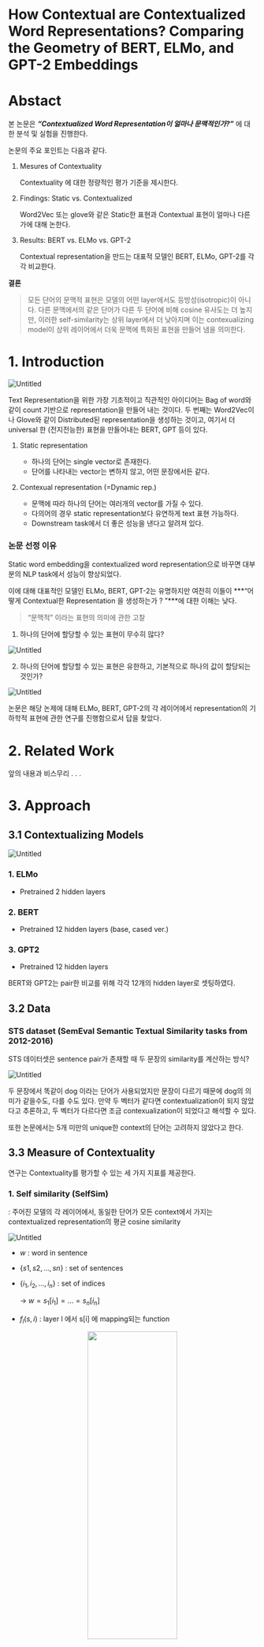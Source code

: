 # How Contextual are Contextualized Word Representations? Comparing the Geometry of BERT, ELMo, and GPT-2 Embeddings



# Abstact

본 논문은 ***“Contextualized Word Representation이 얼마나 문맥적인가?”*** 에 대한 분석 및 실험을 진행한다.

논문의 주요 포인트는 다음과 같다.

1. Mesures of Contextuality
    
    Contextuality 에 대한 정량적인 평가 기준을 제시한다.
    
2. Findings: Static vs. Contextualized
    
    Word2Vec 또는 glove와 같은 Static한 표현과 Contextual 표현이 얼마나 다른가에 대해 논한다.
    
3. Results: BERT vs. ELMo vs. GPT-2
    
    Contextual representation을 만드는 대표적 모델인 BERT, ELMo, GPT-2를 각각 비교한다.
    

**결론**

> 모든 단어의 문맥적 표현은 모델의 어떤 layer에서도 등방성(isotropic)이 아니다. 다른 문맥에서의 같은 단어가 다른 두 단어에 비해 cosine 유사도는 더 높지만, 이러한 self-similarity는 상위 layer에서 더 낮아지며 이는 contexualizing model이 상위 레이어에서 더욱 문맥에 특화된 표현을 만들어 냄을 의미한다.
> 

# 1. Introduction

![Untitled](https://www.notion.so/image/https%3A%2F%2Fs3-us-west-2.amazonaws.com%2Fsecure.notion-static.com%2F1c8e18f9-de69-46ac-a2b3-e5973cb509aa%2FUntitled.png?table=block&id=ac62a414-89cc-419b-8d91-84ad03be87ea&spaceId=3aa9293f-6175-4ef8-ab1f-5ac6c7c6e16d&width=2000&userId=5559e7d5-3152-49d5-b79d-7aabc7a64dce&cache=v2)

Text Representation을 위한 가장 기초적이고 직관적인 아이디어는 Bag of word와 같이 count 기반으로 representation을 만들어 내는 것이다. 두 번째는 Word2Vec이나 Glove와 같이 Distributed된 representation을 생성하는 것이고, 여기서 더 universal 한 (전지전능한) 표현을 만들어내는 BERT, GPT 등이 있다.

1. Static representation
    - 하나의 단어는 single vector로 존재한다.
    - 단어를 나타내는 vector는 변하지 않고, 어떤 문장에서든 같다.
    
2. Contexual representation (=Dynamic rep.)
    - 문맥에 따라 하나의 단어는 여러개의 vector를 가질 수 있다.
    - 다의어의 경우 static representation보다 유연하게 text 표현 가능하다.
    - Downstream task에서 더 좋은 성능을 낸다고 알려져 있다.

 

### 논문 선정 이유

Static word embedding을 contextualized word representation으로 바꾸면 대부분의 NLP task에서 성능이 향상되었다.

이에 대해 대표적인 모델인 ELMo, BERT, GPT-2는 유명하지만 여전히  이들이 ***“어떻게 Contextual한 Representation 을 생성하는가 ? ”***에 대한 이해는 낮다.

 

> “문맥적” 이라는 표현의 의미에 관한 고찰
> 

1.  하나의 단어에 할당할 수 있는 표현이 무수히 많다?

![Untitled](https://www.notion.so/image/https%3A%2F%2Fs3-us-west-2.amazonaws.com%2Fsecure.notion-static.com%2F386a467d-3641-4d77-80c5-2e7c92b5489d%2FUntitled.png?table=block&id=b7b8a1ba-d971-4078-a03c-8593d9d00131&spaceId=3aa9293f-6175-4ef8-ab1f-5ac6c7c6e16d&width=2000&userId=5559e7d5-3152-49d5-b79d-7aabc7a64dce&cache=v2)

2. 하나의 단어에 할당할 수 있는 표현은 유한하고, 기본적으로 하나의 값이 할당되는 것인가?

![Untitled](https://www.notion.so/image/https%3A%2F%2Fs3-us-west-2.amazonaws.com%2Fsecure.notion-static.com%2F2f68375d-8f6d-49c3-b121-01c125d24042%2FUntitled.png?table=block&id=7d24af88-470e-4efd-85d8-35fbc9c74d82&spaceId=3aa9293f-6175-4ef8-ab1f-5ac6c7c6e16d&width=2000&userId=5559e7d5-3152-49d5-b79d-7aabc7a64dce&cache=v2)

논문은 해당 논제에 대해 ELMo, BERT, GPT-2의 각 레이어에서 representation의 기하학적 표현에 관한 연구를 진행함으로서 답을 찾았다.

# 2. Related Work

앞의 내용과 비스무리 . . .

# 3. Approach

## 3.1 Contextualizing Models

![Untitled](https://www.notion.so/image/https%3A%2F%2Fs3-us-west-2.amazonaws.com%2Fsecure.notion-static.com%2Fb17f4369-54ea-4e81-aca7-607f720890db%2FUntitled.png?table=block&id=d3ba832d-058a-40ce-8518-90237d0d72a3&spaceId=3aa9293f-6175-4ef8-ab1f-5ac6c7c6e16d&width=2000&userId=5559e7d5-3152-49d5-b79d-7aabc7a64dce&cache=v2)

### 1. ELMo

- Pretrained 2 hidden layers

### 2. BERT

- Pretrained 12 hidden layers (base, cased ver.)

### 3. GPT2

- Pretrained 12 hidden layers

BERT와 GPT2는 pair한 비교를 위해 각각 12개의 hidden layer로 셋팅하였다.

## 3.2 Data

### **STS dataset** (SemEval Semantic Textual Similarity tasks from 2012-2016)

STS 데이터셋은 sentence pair가 존재할 때 두 문장의 similarity를 계산하는 방식?

![Untitled](https://www.notion.so/image/https%3A%2F%2Fs3-us-west-2.amazonaws.com%2Fsecure.notion-static.com%2F9363e442-2165-4155-8d36-8b0f7b0ff15d%2FUntitled.png?table=block&id=167517b5-76c2-4cbc-adfb-4c938ee378ca&spaceId=3aa9293f-6175-4ef8-ab1f-5ac6c7c6e16d&width=2000&userId=5559e7d5-3152-49d5-b79d-7aabc7a64dce&cache=v2)

두 문장에서 똑같이 dog 이라는 단어가 사용되었지만 문장이 다르기 때문에 dog의 의미가 같을수도, 다를 수도 있다. 만약 두 벡터가 같다면 contextualization이 되지 않았다고 추론하고, 두 벡터가 다르다면 조금 contexualization이 되었다고 해석할 수 있다.

또한 논문에서는 5개 미만의 unique한 context의 단어는 고려하지 않았다고 한다.

## 3.3 Measure of Contextuality

 

연구는 Contextuality를 평가할 수 있는 세 가지 지표를 제공한다.

### 1. Self similarity (SelfSim)

: 주어진 모델의 각 레이어에서, 동일한 단어가 모든 context에서 가지는 contextualized representation의 평균 cosine similarity

![Untitled](https://www.notion.so/image/https%3A%2F%2Fs3-us-west-2.amazonaws.com%2Fsecure.notion-static.com%2Fe10dc0b8-6578-4f04-bae4-2781bd445c91%2FUntitled.png?table=block&id=4f116b6a-59c9-4e7d-b1fe-a7eef22be42a&spaceId=3aa9293f-6175-4ef8-ab1f-5ac6c7c6e16d&width=2000&userId=5559e7d5-3152-49d5-b79d-7aabc7a64dce&cache=v2)

- $w$ : word in sentence
- {${{s1,s2,...,sn}}$} : set of sentences
- {$i_1,i_2,...,i_n$} : set of indices
    
    → $w = s_1[i_1]=...=s_n[i_n]$
    
- $f_l(s,i)$ : layer l 에서 s[i] 에 mapping되는 function

<center><img src="https://www.notion.so/image/https%3A%2F%2Fs3-us-west-2.amazonaws.com%2Fsecure.notion-static.com%2F989c493a-3458-4907-9d96-9040b3b70f48%2FUntitled.png?table=block&id=8f27b6b7-7113-4af7-8687-331ab128dd2f&spaceId=3aa9293f-6175-4ef8-ab1f-5ac6c7c6e16d&width=2000&userId=5559e7d5-3152-49d5-b79d-7aabc7a64dce&cache=v2" width="60%" height="40%"></center>

e.g. high self-sim for ‘dog’ across context

예를 들어 dog이라는 단어의 self-similarity가 굉장히 높다면, 전체 context에 걸쳐 이들이 비슷한 공간에 분포하고 있다고 추론한다.

만약 layer l이 문맥화 되지 않았다면 word는 모든 context에서 동일한 의미를 가지고 SelfSim 은 1이 될 것이다.

> 즉, 특정 단어의 SelfSim이 낮을수록 더욱 문맥화된 표현이라고 볼 수 있다. BERT의 경우 layer를 거칠수록 SelfSim이 낮아짐을 확인하였다.
> 

![Example : BERT](https://www.notion.so/image/https%3A%2F%2Fs3-us-west-2.amazonaws.com%2Fsecure.notion-static.com%2Fa7692480-f8e6-4fee-afb5-95ed4521a4a6%2FUntitled.png?table=block&id=dc327a8c-492f-4988-9b36-04ab5e1f38f2&spaceId=3aa9293f-6175-4ef8-ab1f-5ac6c7c6e16d&width=2000&userId=5559e7d5-3152-49d5-b79d-7aabc7a64dce&cache=v2)

Example : BERT

### 2. Intra similarity (IntraSim)

: 동일한 문장 (같은 문맥) 에서 등장하는 모든 단어들 사이의 평균적인 cosine similarity

<center><img src=https://www.notion.so/image/https%3A%2F%2Fs3-us-west-2.amazonaws.com%2Fsecure.notion-static.com%2F55667e4c-7251-4452-919c-d69980cb7718%2FUntitled.png?table=block&id=f1c30445-ab06-4ef5-ba82-19471766e182&spaceId=3aa9293f-6175-4ef8-ab1f-5ac6c7c6e16d&width=2000&userId=5559e7d5-3152-49d5-b79d-7aabc7a64dce&cache=v2></center>

<center><img src=https://www.notion.so/image/https%3A%2F%2Fs3-us-west-2.amazonaws.com%2Fsecure.notion-static.com%2Ff9c2e43f-9c7d-4d37-93fc-546d6b9a3716%2FUntitled.png?table=block&id=47f4ec91-58ce-4a08-b5e9-60059be2abcf&spaceId=3aa9293f-6175-4ef8-ab1f-5ac6c7c6e16d&width=2000&userId=5559e7d5-3152-49d5-b79d-7aabc7a64dce&cache=v2 width="60%" height="40%"></center>

e.g. low intra-sim for ‘The dog is wet’

예를 들어 낮은 intra similarity를 가지는 문장이 있고, 문장을 구성하는 단어들이 The, dog, is, wet 이라면 각각의 단어가 상이한 공간으로 맵핑되고 있기 때문에 intra similarity가 낮은 상황이라고 말할 수 있다.

<center><img src=https://www.notion.so/image/https%3A%2F%2Fs3-us-west-2.amazonaws.com%2Fsecure.notion-static.com%2F417495e7-181d-457d-93dd-5034466fe7d6%2FUntitled.png?table=block&id=52ca8177-62f2-413f-8420-d35cefca22a6&spaceId=3aa9293f-6175-4ef8-ab1f-5ac6c7c6e16d&width=2000&userId=5559e7d5-3152-49d5-b79d-7aabc7a64dce&cache=v2></center>

Example : BERT, GPT

Intra Sim은 벡터 공간에서 context-specific하게 벡터가 조정되는지 측정하는 지표이다. 위에서 BERT와 GPT2는 layer를 거칠수록 IntraSim이 높아지는 것을 확인할 수 있다.  BERT의 경우 마지막 레이어에서는 수치가 감소하지만, 변화의 폭을 보면 GPT2보다 더 크다. 둘 다 레이어를 거칠수록 동일한 문장의 단어들이 비슷한 공간으로 매핑되고 있다고 볼 수 있다.

### SelfSim & IntraSim

1. $IntraSim_l(s), SelfSim_l(w)$ 이 동시에 낮은값일 때 
    
    ⇒ context에 specific한 representation 제공
    
2. $IntraSim_l(s)$은 높고 $SelfSim_l(w)$ 은 낮으면
    
    ⇒ 문맥이 별로 미묘한 차이가 없으며, 벡터 공간에 밀집된다
    

### 3. Maximum explainable variance (MEV)

: 다양한 문맥에서 Word representation의 가장 첫번째 principal component로 설명되는 분산

즉, 첫 번째 요소가 가지는 분산에 대해 특징값을 찾아내는 과정이다.

<center><img src=https://www.notion.so/image/https%3A%2F%2Fs3-us-west-2.amazonaws.com%2Fsecure.notion-static.com%2F049aeec0-4252-464d-9f2f-9809344981c5%2FUntitled.png?table=block&id=e6646ce7-4a38-42b8-8519-759b5d995064&spaceId=3aa9293f-6175-4ef8-ab1f-5ac6c7c6e16d&width=2000&userId=5559e7d5-3152-49d5-b79d-7aabc7a64dce&cache=v2></center>

- $f_l(s,i)$를 layer l 에서 s[i] 에 mapping되는 function
- $[f_l(s_1, i_1), ... , f_l(s_n, i_n)]$ : occurrence matrix
- $σ_1,...,σ_m$ : First singular values of matrix

MEV 는 단어 w의 문맥화된 표현의 분산의 비율이다. 이는 static embedding이 단어의 문맥화된 표현을 얼마나 잘 대체할 수 있는지를 보여주는 지표가 될 수 있다. 

MEV가 1에 가깝다면 static embedding과 유사하고, 0에 가깝다면  contextualized representation으로 표현되었다고 본다.

---

### Result in Measures

1. Lower self-similarity
2. Higher intra-sentence similarity
3. Lower maximum explainable variance

***⇒ More context-specific 한 Representation임을 의미한다.***

---

# 4. Findings

## 4.1 (An)Isotropy

<center><img src=https://www.notion.so/image/https%3A%2F%2Fs3-us-west-2.amazonaws.com%2Fsecure.notion-static.com%2F049aeec0-4252-464d-9f2f-9809344981c5%2FUntitled.png?table=block&id=e6646ce7-4a38-42b8-8519-759b5d995064&spaceId=3aa9293f-6175-4ef8-ab1f-5ac6c7c6e16d&width=2000&userId=5559e7d5-3152-49d5-b79d-7aabc7a64dce&cache=v2></center>

**Findings**

![Untitled](https://www.notion.so/image/https%3A%2F%2Fs3-us-west-2.amazonaws.com%2Fsecure.notion-static.com%2Fc4002e98-7900-4944-b4e3-ab55ce50e790%2FUntitled.png?table=block&id=573ca143-0423-439f-a22d-618204521429&spaceId=3aa9293f-6175-4ef8-ab1f-5ac6c7c6e16d&width=2000&userId=5559e7d5-3152-49d5-b79d-7aabc7a64dce&cache=v2)

![Untitled](https://www.notion.so/image/https%3A%2F%2Fs3-us-west-2.amazonaws.com%2Fsecure.notion-static.com%2Fe9aa4647-2767-4422-aaf4-08cea93eac03%2FUntitled.png?table=block&id=1301519b-2664-402e-b1ea-b537797197d2&spaceId=3aa9293f-6175-4ef8-ab1f-5ac6c7c6e16d&width=2000&userId=5559e7d5-3152-49d5-b79d-7aabc7a64dce&cache=v2)

✓ Contextualized representations는 input이 아닌 layer에서 anisotropic임

✓ Contextualized representations는 higher layer로 갈수록 anisotropic임

이는 동일한 w에 대한 벡터가 전체 vector space에 퍼지도록 분포되는 것이 아니라 이등방성을 가지는 모양으로 vector space에 맵핑되고 있었음을 의미한다.

논문에서는 이 Isotropy에 대해 확인해 볼 수 있는 실험을 진행했는데, radom 하게 word를 sampling 한 다음 각각 word에 대해 cosine-similarity의 평균을 확인해보았다.

![Untitled](https://www.notion.so/image/https%3A%2F%2Fs3-us-west-2.amazonaws.com%2Fsecure.notion-static.com%2F91ff0ffe-3ade-40a2-898f-700c96d98ec1%2FUntitled.png?table=block&id=171d6550-4363-4e97-9996-79945d29192b&spaceId=3aa9293f-6175-4ef8-ab1f-5ac6c7c6e16d&width=2000&userId=5559e7d5-3152-49d5-b79d-7aabc7a64dce&cache=v2)

ELMo의 경우 2개의 layer만 있기 때문에 전반적으로 깊은 양상을 확인할 수는 없지만 다른 두 모델에 비해서는 낮은 값을 가지고 있는 것을 확인할 수 있다.

GPT와 BERT는 모두 output layer에 가까워질 수록 cosine-similarity가 높아지는 양상을 보였으며 BERT는 마지막 레이어에서 감소하였다.

## 4.2 Context-Specificity

그 다음은 context-specificity를 확인하기 위해 위의 세 정량 지표에 대한 실험을 진행하였다.

1. Self-Similarity

![Untitled](https://www.notion.so/image/https%3A%2F%2Fs3-us-west-2.amazonaws.com%2Fsecure.notion-static.com%2F3a7fef9b-e994-4a3c-a543-08ee51735c41%2FUntitled.png?table=block&id=82e79f08-1161-4c53-9f38-0e54d03de160&spaceId=3aa9293f-6175-4ef8-ab1f-5ac6c7c6e16d&width=2000&userId=5559e7d5-3152-49d5-b79d-7aabc7a64dce&cache=v2)

Self-Similarity의 관점에서도 상위 layer에 가까워질수록 더욱 Contextualized representations이 생성되었음을 확인할 수 있다. 특히 문장에 자주 등장하는 stopword의 경우 굉장히 낮은 self-similarity를 보였다.

> 즉, 단어들은 여러가지 Contextualized representations중에 하나에 할당되는게 아니며 지속적으로 유한한 공간에서 변화한다는 것을 나타낸다.
> 

2. Intra sentence Similarity

![Untitled](https://www.notion.so/image/https%3A%2F%2Fs3-us-west-2.amazonaws.com%2Fsecure.notion-static.com%2F0132e812-ff18-40b5-bbbe-119788d41011%2FUntitled.png?table=block&id=8964ecd4-9b37-4348-bf98-b8cac86c3e9f&spaceId=3aa9293f-6175-4ef8-ab1f-5ac6c7c6e16d&width=2000&userId=5559e7d5-3152-49d5-b79d-7aabc7a64dce&cache=v2)

해당 실험의 결과는 Contextualized representation을 생성한다고 알려진 세 가지 모델의 representation은 명백히 다름을 보여주고 있다.

Transformer 구조를 따르는 BERT와 GPT도 굉장히 다른 모습의 intra sentence similarity를 보이고 있다.

`**ELMo**` 

✓  같은 문장의 단어들이 굉장히 큰 유사도를 가진다.

`**BERT**`  

✓  ELMo에 비해서 낮은 유사도를 가지지만, 이 결과는  ELMo보다 generalized된 context representation을 만들어낸다고 볼 수 있다.

✓  *BERT의 Masked Language Model이라는 특성 때문에 Intra-sim이 높다?? 대부분의 text를 다 보고 진행하지만 GPT는 앞의 토큰만 보기 때문에 BERT보다  낮은 intra sim 을 가지는 것으로 예상*

`**GPT-2**`

✓  가장 낮은 Intra-sentence similarity를 가진다.

✓  동일한 문맥이라도 각 단어의 의미가 보존된다.

✓  이는 언어자체를 잘 이해하는 contextualized representation이라고 볼 수 있다.

✓   단지 높은 IntraSim을 가진다는 것이 contextual representation이라고 주장할 수 없는 근거가 된다.

## 4.3 Static vs. Contextualized

3. MEV

![Untitled](https://www.notion.so/image/https%3A%2F%2Fs3-us-west-2.amazonaws.com%2Fsecure.notion-static.com%2F2dd1086b-b20f-4191-99da-e7201fd77994%2FUntitled.png?table=block&id=1da4121f-6f64-45b0-9860-8a7839413bfd&spaceId=3aa9293f-6175-4ef8-ab1f-5ac6c7c6e16d&width=2000&userId=5559e7d5-3152-49d5-b79d-7aabc7a64dce&cache=v2)

논문에서는 Contextualized representation들의 분산이 5%보다 작을경우 static으로 간주하고 있다.  이 때 5%는 threshold이며 실험적으로 설정한 best case scenario값이라고 한다.

MEV가 낮을수록 단어들은 무한한 공간에 할당되고 context에 민감하다고 볼 수 있다.

# 5. Future Work

시간 부족하여..


# 6. Conclusion

1. Contextualized representation 이 실제로 문맥을 어떻게 표현하는지 알기 위해 세 가지 지표를 사용하였다.
2. 실제로 각 모델에 따라 생성되는 Contextualized representation은 달랐으며 동일한 모델의 레이어마다 생성해내는 representation도 달랐다.
3. Contextualized representation이 NLP task에 대해 좋은 성능을 보이는 이유를 입증해냈다. 언어는 문맥에 따라다양한 의미를 가질 수 있고, 이를 포착해 냈기 때문이다.